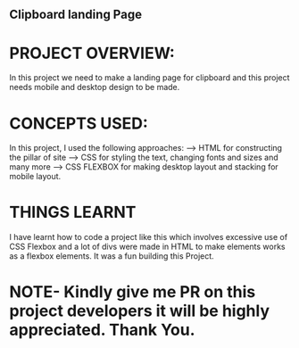## Clipboard landing Page 

# PROJECT OVERVIEW:
In this project we need to make a landing page for clipboard and this project needs mobile and desktop design to be made.

# CONCEPTS USED:
In this project, I used the following approaches:
--> HTML for constructing the pillar of site
--> CSS for styling the text, changing fonts and sizes and many more
--> CSS FLEXBOX for making desktop layout and stacking for mobile layout.


# THINGS LEARNT 
I have learnt how to code a project like this which involves excessive use of CSS Flexbox and a lot of divs were made in HTML to make elements works as a flexbox elements. It was a fun building this Project.

# NOTE- Kindly give me PR on this project developers it will be highly appreciated. Thank You.